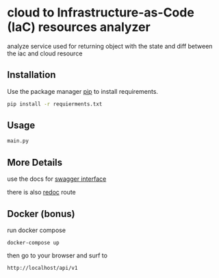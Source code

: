 # cloud to Infrastructure-as-Code (IaC) resources analyzer

analyze service used for returning object with the state and diff between the iac and cloud resource

## Installation

Use the package manager [pip](https://pip.pypa.io/en/stable/) to install requirements.

```bash
pip install -r requierments.txt
```

## Usage

```python
main.py
```

## More Details

use the docs for [swagger interface](http://localhost/api/v1/doc)

there is also [redoc](http://localhost/api/v1/redoc) route

## Docker (bonus)
run docker compose
```docker
docker-compose up
```
then go to your browser and surf to
```
http://localhost/api/v1
```

